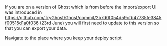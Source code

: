 If you are on a version of Ghost which is from before the import/export UI was introduced in https://github.com/TryGhost/Ghost/commit/2b7d0f054d59cfb47735fe3845f00515d1a0f036 (23rd June) you will first need to update to this version so that you can export your data.

Navigate to the place where you keep your deploy script